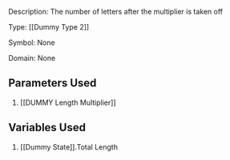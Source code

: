 Description: The number of letters after the multiplier is taken off

Type: [[Dummy Type 2]]

Symbol: None

Domain: None

## Parameters Used
1. [[DUMMY Length Multiplier]]

## Variables Used
1. [[Dummy State]].Total Length

